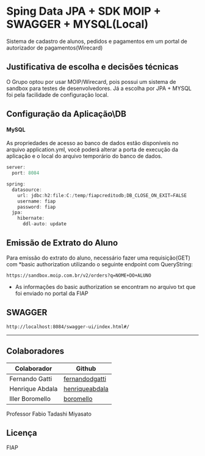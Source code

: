 # Sping Data JPA + SDK MOIP + SWAGGER + MYSQL(Local)
Sistema de cadastro de alunos, pedidos e pagamentos em um portal de autorizador de pagamentos(Wirecard)

## Justificativa de escolha e decisões técnicas
O Grupo optou por usar MOIP/Wirecard, pois possui um sistema de sandbox para testes de desenvolvedores.
Já a escolha por JPA + MYSQL foi pela facilidade de configuração local.

## Configuração da Aplicação\DB 
#### MySQL
As propriedades de acesso ao banco de dados estão disponíveis no arquivo application.yml, 
você poderá alterar a porta de execução da aplicação e o local do arquivo temporário do banco de dados.

````Java
server:
  port: 8084

spring:
  datasource:
    url: jdbc:h2:file:C:/temp/fiapcreditodb;DB_CLOSE_ON_EXIT=FALSE
    username: fiap
    password: fiap
  jpa:
    hibernate:
      ddl-auto: update
````
      
## Emissão de Extrato do Aluno 
Para emissão do extrato do aluno, necessário fazer uma requisição(GET) com *basic authorization utilizando o seguinte endpoint com QueryString:
````
https://sandbox.moip.com.br/v2/orders?q=NOME+DO+ALUNO
````
* As informações do basic authorization se encontram no arquivo txt que foi enviado no portal da FIAP

## SWAGGER
````
http://localhost:8084/swagger-ui/index.html#/
````

---------------------------------------

## Colaboradores
| Colaborador | Github |
| ------ | ------ |
| Fernando Gatti | [fernandodgatti][Gatti] | 11 953448553 |
| Henrique Abdala | [henriqueabdala][Abdala] | 11 975581678 |
| Iller Boromello | [boromello][Boromello] |

Professor Fabio Tadashi Miyasato

Licença
----
FIAP



[//]: # (These are reference links used in the body of this note and get stripped out when the markdown processor does its job. There is no need to format nicely because it shouldn't be seen. Thanks SO - http://stackoverflow.com/questions/4823468/store-comments-in-markdown-syntax)


   [dill]: <https://github.com/joemccann/dillinger>
   [git-repo-url]: <https://github.com/joemccann/dillinger.git>
   [john gruber]: <http://daringfireball.net>
   [df1]: <http://daringfireball.net/projects/markdown/>
   [markdown-it]: <https://github.com/markdown-it/markdown-it>
   [Ace Editor]: <http://ace.ajax.org>
   [node.js]: <http://nodejs.org>
   [Twitter Bootstrap]: <http://twitter.github.com/bootstrap/>
   [jQuery]: <http://jquery.com>
   [@tjholowaychuk]: <http://twitter.com/tjholowaychuk>
   [express]: <http://expressjs.com>
   [AngularJS]: <http://angularjs.org>
   [Gulp]: <http://gulpjs.com>
   [Gatti]: <https://github.com/fernandodgatti>
   [Abdala]: <https://github.com/henriqueabdala>
   [Boromello]: <https://github.com/Boromello>
   [PlDb]: <https://github.com/joemccann/dillinger/tree/master/plugins/dropbox/README.md>
   [PlGh]: <https://github.com/joemccann/dillinger/tree/master/plugins/github/README.md>
   [PlGd]: <https://github.com/joemccann/dillinger/tree/master/plugins/googledrive/README.md>
   [PlOd]: <https://github.com/joemccann/dillinger/tree/master/plugins/onedrive/README.md>
   [PlMe]: <https://github.com/joemccann/dillinger/tree/master/plugins/medium/README.md>
   [PlGa]: <https://github.com/RahulHP/dillinger/blob/master/plugins/googleanalytics/README.md>
